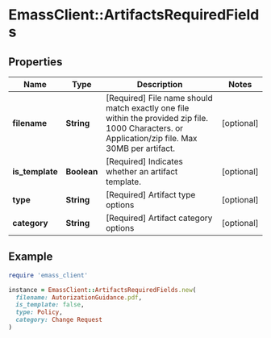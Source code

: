# EmassClient::ArtifactsRequiredFields

## Properties

| Name | Type | Description | Notes |
| ---- | ---- | ----------- | ----- |
| **filename** | **String** | [Required] File name should match exactly one file within the provided zip file. 1000 Characters. or Application/zip file. Max 30MB per artifact.  | [optional] |
| **is_template** | **Boolean** | [Required] Indicates whether an artifact template. | [optional] |
| **type** | **String** | [Required] Artifact type options | [optional] |
| **category** | **String** | [Required] Artifact category options | [optional] |

## Example

```ruby
require 'emass_client'

instance = EmassClient::ArtifactsRequiredFields.new(
  filename: AutorizationGuidance.pdf,
  is_template: false,
  type: Policy,
  category: Change Request
)
```


